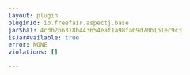 ```yaml
---
layout: plugin
pluginId: io.freefair.aspectj.base
jarSha1: 4cdb2b6318b443654eaf1a98fa09d70b1b1ec9c3
isJarAvailable: true
error: NONE
violations: []

---
```

